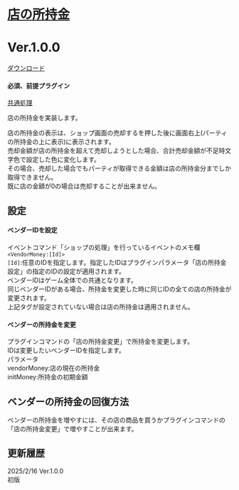 # [店の所持金](https://raw.githubusercontent.com/nuun888/MZ/master/NUUN_VendorMoney.js)
# Ver.1.0.0
[ダウンロード](https://raw.githubusercontent.com/nuun888/MZ/master/NUUN_VendorMoney.js)  
#### 必須、前提プラグイン
[共通処理](https://github.com/nuun888/MZ/blob/master/README/Base.md)  

店の所持金を実装します。  

店の所持金の表示は、ショップ画面の売却するを押した後に画面右上(パーティの所持金の上に表示)に表示されます。  
売却金額が店の所持金を超えて売却しようとした場合、合計売却金額が不足時文字色で設定した色に変化します。  
その場合、売却した場合でもパーティが取得できる金額は店の所持金分までしか取得できません。  
既に店の金額が0の場合は売却することが出来ません。  

## 設定
#### ベンダーIDを設定
イベントコマンド「ショップの処理」を行っているイベントのメモ欄  
`<VendorMoney:[Id]>`   
`[Id]`:任意のIDを指定します。指定したIDはプラグインパラメータ「店の所持金設定」の指定のIDの設定が適用されます。  
ベンダーIDはゲーム全体での共通となります。  
同じベンダーIDがある場合、所持金を変更した時に同じIDの全ての店の所持金が変更されます。  
上記タグが設定されていない場合は店の所持金は適用されません。  

#### ベンダーの所持金を変更
プラグインコマンドの「店の所持金変更」で所持金を変更します。  
IDは変更したいベンダーIDを指定します。  
パラメータ  
vendorMoney:店の現在の所持金  
initMoney:所持金の初期金額  

## ベンダーの所持金の回復方法
ベンダーの所持金を増やすには、その店の商品を買うかプラグインコマンドの「店の所持金変更」で増やすことが出来ます。  

## 更新履歴
2025/2/16 Ver.1.0.0  
初版  
